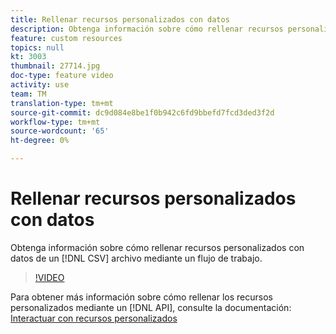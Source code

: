 ```yaml
---
title: Rellenar recursos personalizados con datos
description: Obtenga información sobre cómo rellenar recursos personalizados con datos de un archivo CSV mediante un flujo de trabajo.
feature: custom resources
topics: null
kt: 3003
thumbnail: 27714.jpg
doc-type: feature video
activity: use
team: TM
translation-type: tm+mt
source-git-commit: dc9d084e8be1f0b942c6fd9bbefd7fcd3ded3f2d
workflow-type: tm+mt
source-wordcount: '65'
ht-degree: 0%

---
```



# Rellenar recursos personalizados con datos

Obtenga información sobre cómo rellenar recursos personalizados con datos de un [!DNL CSV] archivo mediante un flujo de trabajo.

>[!VIDEO](https://video.tv.adobe.com/v/27714?quality=9)

Para obtener más información sobre cómo rellenar los recursos personalizados mediante un [!DNL API], consulte la documentación: [Interactuar con recursos personalizados](https://experienceleague.adobe.com/docs/campaign-standard/using/working-with-apis/interacting-with-custom-resources.html.)
